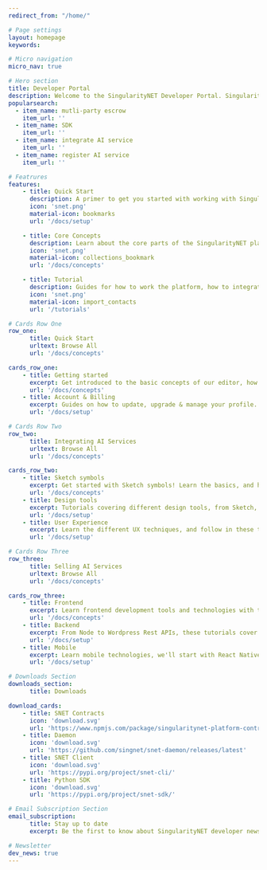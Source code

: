 ```yaml
---
redirect_from: "/home/"

# Page settings
layout: homepage
keywords:

# Micro navigation
micro_nav: true

# Hero section
title: Developer Portal
description: Welcome to the SingularityNET Developer Portal. SingularityNET allows you to easily integrate AI services into your software and sell your AI services to developers globally.
popularsearch: 
  - item_name: mutli-party escrow
    item_url: ''
  - item_name: SDK
    item_url: ''
  - item_name: integrate AI service
    item_url: ''
  - item_name: register AI service
    item_url: ''

# Featrures    
features:
    - title: Quick Start
      description: A primer to get you started with working with SingularityNET tools & software and the blockchain.
      icon: 'snet.png'
      material-icon: bookmarks
      url: '/docs/setup'

    - title: Core Concepts
      description: Learn about the core parts of the SingularityNET platform and how it works under the hood.
      icon: 'snet.png'
      material-icon: collections_bookmark
      url: '/docs/concepts'

    - title: Tutorial
      description: Guides for how to work the platform, how to integrate SingularityNET services into your software, and even how to publish your own services!
      icon: 'snet.png'
      material-icon: import_contacts
      url: '/tutorials'

# Cards Row One
row_one:
      title: Quick Start
      urltext: Browse All
      url: '/docs/concepts'

cards_row_one:
    - title: Getting started
      excerpt: Get introduced to the basic concepts of our editor, how to create projects and navigate between all the platform functionalities.
      url: '/docs/concepts'
    - title: Account & Billing
      excerpt: Guides on how to update, upgrade & manage your profile. You’ll find also more informations on teams and projects sharing.
      url: '/docs/setup'

# Cards Row Two
row_two:
      title: Integrating AI Services
      urltext: Browse All
      url: '/docs/concepts'

cards_row_two:
    - title: Sketch symbols
      excerpt: Get started with Sketch symbols! Learn the basics, and how you can get up to speed with Symbols overrides ..
      url: '/docs/concepts'
    - title: Design tools
      excerpt: Tutorials covering different design tools, from Sketch, Xd to Figma. You'll learn what makes them different and how can you..
      url: '/docs/setup'
    - title: User Experience
      excerpt: Learn the different UX techniques, and follow in these tutorials with the best practices and patterns to produce world class apps
      url: '/docs/setup'

# Cards Row Three
row_three:
      title: Selling AI Services
      urltext: Browse All
      url: '/docs/concepts'

cards_row_three:
    - title: Frontend
      excerpt: Learn frontend development tools and technologies with these multiple hands-on tutorials and guides.
      url: '/docs/concepts'
    - title: Backend
      excerpt: From Node to Wordpress Rest APIs, these tutorials cover everything you'll ever need to create backend systems for you apps.
      url: '/docs/setup'
    - title: Mobile
      excerpt: Learn mobile technologies, we'll start with React Native and slowly move to native iOS and Android development with Swift and ..
      url: '/docs/setup'

# Downloads Section
downloads_section:
      title: Downloads

download_cards:
    - title: SNET Contracts
      icon: 'download.svg'
      url: 'https://www.npmjs.com/package/singularitynet-platform-contracts'
    - title: Daemon
      icon: 'download.svg'
      url: 'https://github.com/singnet/snet-daemon/releases/latest'
    - title: SNET Client
      icon: 'download.svg'
      url: 'https://pypi.org/project/snet-cli/'
    - title: Python SDK
      icon: 'download.svg'
      url: 'https://pypi.org/project/snet-sdk/'

# Email Subscription Section
email_subscription:
      title: Stay up to date
      excerpt: Be the first to know about SingularityNET developer news and get the newest tutorials, articles, and updates.

# Newsletter
dev_news: true
---
```


